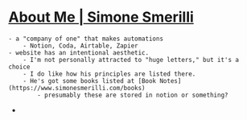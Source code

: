 # [About Me | Simone Smerilli](https://www.simosme.com/about)
	- a "company of one" that makes automations
		- Notion, Coda, Airtable, Zapier
	- website has an intentional aesthetic.
		- I'm not personally attracted to "huge letters," but it's a choice
		- I do like how his principles are listed there.
		- He's got some books listed at [Book Notes](https://www.simonesmerilli.com/books)
			- presumably these are stored in notion or something?
-